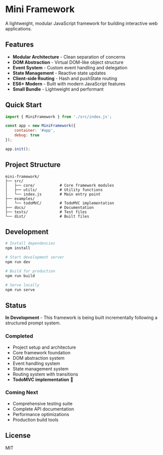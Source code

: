 # Mini Framework

A lightweight, modular JavaScript framework for building interactive web applications.

## Features

- **Modular Architecture** - Clean separation of concerns
- **DOM Abstraction** - Virtual DOM-like object structure  
- **Event System** - Custom event handling and delegation
- **State Management** - Reactive state updates
- **Client-side Routing** - Hash and pushState routing
- **ES6+ Modern** - Built with modern JavaScript features
- **Small Bundle** - Lightweight and performant

## Quick Start

```javascript
import { MiniFramework } from './src/index.js';

const app = new MiniFramework({
    container: '#app',
    debug: true
});

app.init();
```

## Project Structure

```
mini-framework/
├── src/
│   ├── core/           # Core framework modules
│   ├── utils/          # Utility functions
│   └── index.js        # Main entry point
├── examples/
│   └── todoMVC/        # TodoMVC implementation
├── docs/               # Documentation
├── tests/              # Test files
└── dist/               # Built files
```

## Development

```bash
# Install dependencies
npm install

# Start development server
npm run dev

# Build for production
npm run build

# Serve locally
npm run serve
```

## Status

 **In Development** - This framework is being built incrementally following a structured prompt system.

### Completed
-  Project setup and architecture
-  Core framework foundation
-  DOM abstraction system
-  Event handling system  
-  State management system
-  Routing system with transitions
-  **TodoMVC implementation** 🎉

### Coming Next
-  Comprehensive testing suite
-  Complete API documentation
-  Performance optimizations
-  Production build tools

## License

MIT